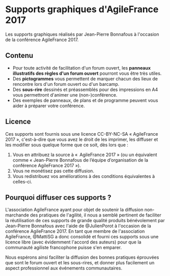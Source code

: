 # Supports graphiques d'AgileFrance 2017

Les supports graphiques réalisés par Jean-Pierre Bonnafous à l'occasion de la conférence AgileFrance 2017.


## Contenu

- Pour toute activité de facilitation d'un forum ouvert, les **panneaux illustratifs des règles d'un forum ouvert** pourront vous être très utiles.
- Des **pictogrammes** vous permettent de marquer chacun des lieux de rencontre lors d'un forum ouvert ou d'un barcamp.
- Des **sous-rire** dessinés et préassemblés pour des impressions en A4 vous permettront d'animer une (non-)conférence.
- Des exemples de panneaux, de plans et de programme peuvent vous aider à préparer votre conférence.


## Licence

Ces supports sont fournis sous une licence CC-BY-NC-SA « AgileFrance 2017 », c'est-à-dire que vous avez le droit de les imprimer, les diffuser et les modifier sous quelque forme que ce soit, dès lors que :

1. Vous en attribuez la source à «  AgileFrance 2017 » (ou un équivalent comme « Jean-Pierre Bonnafous de l’équipe d’organisation de la conférence AgileFrance 2017 »).
2. Vous ne monétisez pas cette diffusion.
3. Vous redistribuez vos améliorations à des conditions équivalentes à celles-ci.


## Pourquoi diffuser ces supports ?

L'association AgileFrance ayant pour objet de soutenir la diffusion non-marchande des pratiques de l'agilité, il nous a semblé pertinent de faciliter la réutilisation de ces supports de grande qualité produits bénévolement par Jean-Pierre Bonnafous avec l'aide de @JulienPorot à l'occasion de la conférence AgileFrance 2017.
En tant que membre de l'association AgileFrance, @MattiSG a donc consolidé et fourni ces supports sous une licence libre (avec évidemment l'accord des auteurs) pour que la communauté agiliste francophone puisse s'en emparer.

Nous espérons ainsi faciliter la diffusion des bonnes pratiques éprouvées que sont le forum ouvert et les sous-rires, et donner plus facilement un aspect professionnel aux événements communautaires.
